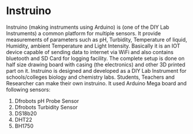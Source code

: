 # Instruino
Instruino (making instruments using Arduino)  is (one of the DIY Lab Instruments) a common platform for multiple sensors. It provide measurements of parameters such as pH, Turbidity, Temperature of liquid, Humidity, ambient Temperature and Light Intensity. Basically it is an IOT device capable of sending data to internet via WiFi and also contains bluetooth and SD Card for logging facility. The complete setup is done on half size drawing board with casing (the electronics) and other 3D printed part on it.
Instruino is designed and developed as a DIY Lab Instrument for schools/colleges biology and chemistry labs. Students, Teachers and Researcher can make their own instruino.
It used Arduino Mega board and following sensors:
  1. Dfrobots pH Probe Sensor
  2. Dfrobots Turbidity Sensor
  3. DS18b20
  4. DHT22
  5. BH1750

